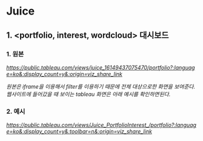 # Juice

## 1. <portfolio, interest, wordcloud> 대시보드

### 1. 원본
*https://public.tableau.com/views/juice_16149437075470/portfolio?:language=ko&:display_count=y&:origin=viz_share_link*


*원본은 iframe을 이용해서 filter를 이용하기 때문에 전체 대상으로한 화면을 보여준다. 
웹사이트에 들어갔을 때 보이는 tableau 화면은 아래 예시를 확인하면된다.*

### 2. 예시
*https://public.tableau.com/views/Juice_PortfolioInterest_/portfolio?:language=ko&:display_count=y&:toolbar=n&:origin=viz_share_link*

